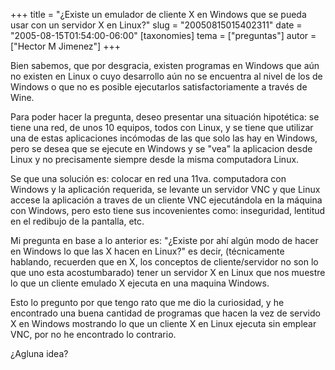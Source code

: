 +++
title = "¿Existe un emulador de cliente X en Windows que se pueda usar con un servidor X en Linux?"
slug = "20050815015402311"
date = "2005-08-15T01:54:00-06:00"
[taxonomies]
tema = ["preguntas"]
autor = ["Hector M Jimenez"]
+++

Bien sabemos, que por desgracia, existen programas en Windows que aún no
existen en Linux o cuyo desarrollo aún no se encuentra al nivel de los
de Windows o que no es posible ejecutarlos satisfactoriamente a través
de Wine.

Para poder hacer la pregunta, deseo presentar una situación hipotética:
se tiene una red, de unos 10 equipos, todos con Linux, y se tiene que
utilizar una de estas aplicaciones incómodas de las que solo las hay en
Windows, pero se desea que se ejecute en Windows y se &quot;vea&quot; la
aplicacion desde Linux y no precisamente siempre desde la misma
computadora Linux.

<!-- more -->
Se que una solución es: colocar en red una 11va. computadora con Windows
y la aplicación requerida, se levante un servidor VNC y que Linux accese
la aplicación a traves de un cliente VNC ejecutándola en la máquina con
Windows, pero esto tiene sus incovenientes como: inseguridad, lentitud
en el redibujo de la pantalla, etc.

Mi pregunta en base a lo anterior es: &quot;¿Existe por ahí algún modo
de hacer en Windows lo que las X hacen en Linux?&quot; es decir,
(técnicamente hablando, recuerden que en X, los conceptos de
cliente/servidor no son lo que uno esta acostumbarado) tener un servidor
X en Linux que nos muestre lo que un cliente emulado X ejecuta en una
maquina Windows.

Esto lo pregunto por que tengo rato que me dio la curiosidad, y he
encontrado una buena cantidad de programas que hacen la vez de servido X
en Windows mostrando lo que un cliente X en Linux ejecuta sin emplear
VNC, por no he encontrado lo contrario.

¿Agluna idea?
